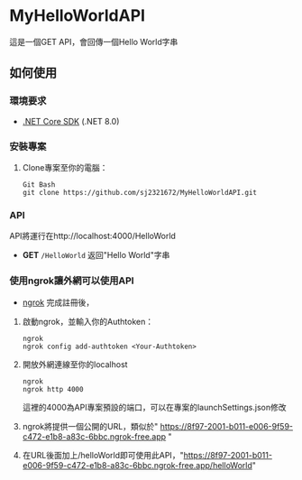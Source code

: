# MyHelloWorldAPI

這是一個GET API，會回傳一個Hello World字串

## 如何使用

### 環境要求
- [.NET Core SDK](https://dotnet.microsoft.com/zh-cn/download) (.NET 8.0)

### 安裝專案
1. Clone專案至你的電腦：
   ```
   Git Bash
   git clone https://github.com/sj2321672/MyHelloWorldAPI.git   
   ```

### API
API將運行在http://localhost:4000/HelloWorld
- **GET** `/HelloWorld`
  返回"Hello World"字串 

### 使用ngrok讓外網可以使用API
- [ngrok](https://ngrok.com/)
  完成註冊後，
1. 啟動ngrok，並輸入你的Authtoken：
   ```
   ngrok
   ngrok config add-authtoken <Your-Authtoken>
   ```

2. 開放外網連線至你的localhost
   ```
   ngrok
   ngrok http 4000
   ```
    這裡的4000為API專案預設的端口，可以在專案的launchSettings.json修改

3. ngrok將提供一個公開的URL，類似於" https://8f97-2001-b011-e006-9f59-c472-e1b8-a83c-6bbc.ngrok-free.app "

4. 在URL後面加上/helloWorld即可使用此API，"https://8f97-2001-b011-e006-9f59-c472-e1b8-a83c-6bbc.ngrok-free.app/helloWorld"
